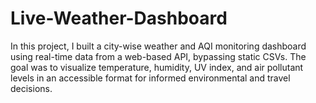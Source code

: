 # Live-Weather-Dashboard
In this project, I built a city-wise weather and AQI monitoring dashboard using real-time data from a web-based API, bypassing static CSVs. The goal was to visualize temperature, humidity, UV index, and air pollutant levels in an accessible format for informed environmental and travel decisions.
